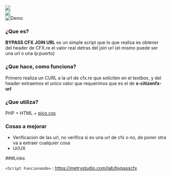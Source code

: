 ![](http://githubbadges.com/star.svg?user=joselsp95&repo=bypass-cfx-joinurl&background=007ecg&color=bbb&style=flat) 
<br />
![](http://githubbadges.com/fork.svg?user=joselsp95&repo=bypass-cfx-joinurl&background=007ecg&color=bbb&style=flat)
<br />
![Demo](https://media.giphy.com/media/pjOO6pev7YzriFz5rW/giphy.gif)
<br />

### ¿Que es?
**BYPASS CFX JOIN URL** es un simple script que lo que realiza es obtener del header de CFX.re el valor real detras del join url (el mismo puede ser una url o una ip:puerto)

### ¿Que hace, como funciona?
Primero realiza un CURL a la url de cfx.re que soliciten en el textbox, y del header extraemos el unico valor que requerimos que es el de **x-citizenfx-url**

### ¿Que utiliza?
PHP + HTML + [pico.css](https://picocss.com/ "pico.css")


### Cosas a mejorar
- Verificacion de las url, no verifica si es una url de cfx o no, de poner otra va a extraer cualquier cosa
- UI/UX 








###Links


`<Script Funcionando>` : https://metrystudio.com/lab/bypasscfx




